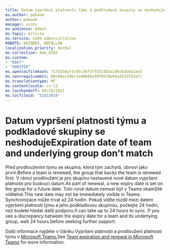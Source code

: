 ```yaml
---
title: Datum vypršení platnosti týmu a podkladové skupiny se neshoduje
ms.author: pebaum
author: pebaum
manager: scotv
ms.audience: Admin
ms.topic: article
ms.service: o365-administration
ROBOTS: NOINDEX, NOFOLLOW
localization_priority: Normal
ms.collection: Adm_O365
ms.custom:
- "6667"
- "9003760"
ms.openlocfilehash: 7174158a73cd5c26f3ff531381e2d6c62b6a1ad3
ms.sourcegitcommit: 8bc60ec34bc1e40685e3976576e04a2623f63a7c
ms.translationtype: MT
ms.contentlocale: cs-CZ
ms.lasthandoff: 04/15/2021
ms.locfileid: "51813429"
---
```

# <a name="expiration-date-of-team-and-underlying-group-dont-match"></a><span data-ttu-id="6b1a8-102">Datum vypršení platnosti týmu a podkladové skupiny se neshoduje</span><span class="sxs-lookup"><span data-stu-id="6b1a8-102">Expiration date of team and underlying group don't match</span></span>

<span data-ttu-id="6b1a8-103">Před prodloužením týmu se skupina, která tým zachytá, obnoví jako první.</span><span class="sxs-lookup"><span data-stu-id="6b1a8-103">Before a team is renewed, the group that backs the team is renewed first.</span></span> <span data-ttu-id="6b1a8-104">V rámci prodloužení je pro skupinu nastavené nové datum vypršení platnosti pro budoucí datum.</span><span class="sxs-lookup"><span data-stu-id="6b1a8-104">As part of renewal, a new expiry date is set on the group for a future date.</span></span> <span data-ttu-id="6b1a8-105">Toto nové datum nemusí být v Teams okamžitě viditelné.</span><span class="sxs-lookup"><span data-stu-id="6b1a8-105">This new date may not be immediately visible in Teams.</span></span> <span data-ttu-id="6b1a8-106">Synchronizace může trvat až 24 hodin. Pokud vidíte rozdíl mezi datem vypršení platnosti týmu a jeho podkladovou skupinou, počkejte 24 hodin, než budete hledat další podporu.</span><span class="sxs-lookup"><span data-stu-id="6b1a8-106">It can take up to 24 hours to sync. If you see a discrepancy between the expiry date for a team and its underlying group, wait 24 hours before seeking further support.</span></span>  

<span data-ttu-id="6b1a8-107">Další informace najdete v článku Vypršení platnosti a prodloužení platnosti týmu v [Microsoft Teams.](https://docs.microsoft.com/microsoftteams/team-expiration-renewal)</span><span class="sxs-lookup"><span data-stu-id="6b1a8-107">See [Team expiration and renewal in Microsoft Teams](https://docs.microsoft.com/microsoftteams/team-expiration-renewal)  for more information.</span></span>
